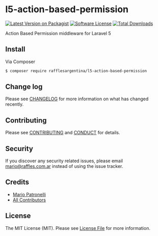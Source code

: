 # l5-action-based-permission

[![Latest Version on Packagist][ico-version]][link-packagist]
[![Software License][ico-license]](LICENSE.md)
[![Total Downloads][ico-downloads]][link-downloads]

Action Based Permission middleware for Laravel 5

## Install

Via Composer

``` bash
$ composer require rafflesargentina/l5-action-based-permission
```

## Change log

Please see [CHANGELOG](CHANGELOG.md) for more information on what has changed recently.

## Contributing

Please see [CONTRIBUTING](CONTRIBUTING.md) and [CONDUCT](CONDUCT.md) for details.

## Security

If you discover any security related issues, please email mario@raffles.com.ar instead of using the issue tracker.

## Credits

- [Mario Patronelli][link-author]
- [All Contributors][link-contributors]

## License

The MIT License (MIT). Please see [License File](LICENSE.md) for more information.

[ico-version]: https://img.shields.io/packagist/v/rafflesargentina/l5-action-based-permission.svg?style=flat-square
[ico-license]: https://img.shields.io/badge/license-MIT-brightgreen.svg?style=flat-square
[ico-downloads]: https://img.shields.io/packagist/dt/rafflesargentina/l5-action-based-permission.svg?style=flat-square

[link-packagist]: https://packagist.org/packages/rafflesargentina/l5-action-based-permission
[link-downloads]: https://packagist.org/packages/rafflesargentina/l5-action-based-permission
[link-author]: https://github.com/patronelli87
[link-contributors]: ../../contributors
